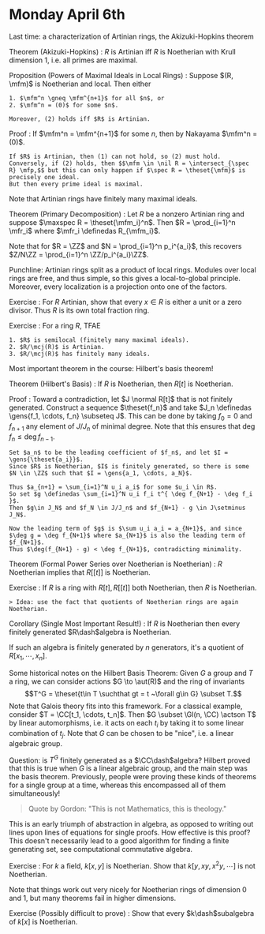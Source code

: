 # Monday April 6th

Last time: a characterization of Artinian rings, the Akizuki-Hopkins theorem

Theorem (Akizuki-Hopkins)
: $R$ is Artinian iff $R$ is Noetherian with Krull dimension 1, i.e. all primes are maximal.

Proposition (Powers of Maximal Ideals in Local Rings)
:   Suppose $(R, \mfm)$ is Noetherian and local.
    Then either

    1. $\mfm^n \gneq \mfm^{n+1}$ for all $n$, or
    2. $\mfm^n = (0)$ for some $n$.

    Moreover, (2) holds iff $R$ is Artinian.

Proof
:   If $\mfm^n = \mfm^{n+1}$ for some $n$, then by Nakayama $\mfm^n = (0)$.

    If $R$ is Artinian, then (1) can not hold, so (2) must hold.
    Conversely, if (2) holds, then $$\mfm \in \nil R = \intersect_{\spec R} \mfp,$$ but this can only happen if $\spec R = \theset{\mfm}$ is precisely one ideal.
    But then every prime ideal is maximal.

Note that Artinian rings have finitely many maximal ideals.

Theorem (Primary Decomposition)
:   Let $R$ be a nonzero Artinian ring and suppose $\maxspec R = \theset{\mfm_i}^n$.
    Then $R = \prod_{i=1}^n \mfr_i$ where $\mfr_i \definedas R_{\mfm_i}$.

Note that for $R = \ZZ$ and $N = \prod_{i=1}^n p_i^{a_i}$, this recovers $Z/N\ZZ = \prod_{i=1}^n \ZZ/p_i^{a_i}\ZZ$.

Punchline: Artinian rings split as a product of local rings.
Modules over local rings are free, and thus simple, so this gives a local-to-global principle.
Moreover, every localization is a projection onto one of the factors.

Exercise
:   For $R$ Artinian, show that every $x\in R$ is either a unit or a zero divisor.
    Thus $R$ is its own total fraction ring.

Exercise
:   For a ring $R$, TFAE

    1. $R$ is semilocal (finitely many maximal ideals).
    2. $R/\mcj(R)$ is Artinian.
    3. $R/\mcj(R)$ has finitely many ideals.

Most important theorem in the course: Hilbert's basis theorem!

Theorem (Hilbert's Basis)
: If $R$ is Noetherian, then $R[t]$ is Noetherian.

Proof
:   Toward a contradiction, let $J \normal R[t]$ that is not finitely generated.
    Construct a sequence $\theset{f_n}$  and take $J_n \definedas \gens{f_1, \cdots, f_n} \subseteq J$.
    This can be done by taking $f_0 = 0$ and $f_{n+1}$ any element of $J/J_{n}$ of minimal degree.
    Note that this ensures that $\deg f_n \leq \deg f_{n-1}$.

    Set $a_n$ to be the leading coefficient of $f_n$, and let $I = \gens{\theset{a_i}}$.
    Since $R$ is Noetherian, $I$ is finitely generated, so there is some $N \in \ZZ$ such that $I = \gens{a_1, \cdots, a_N}$.

    Thus $a_{n+1} = \sum_{i=1}^N u_i a_i$ for some $u_i \in R$.
    So set $g \definedas \sum_{i=1}^N u_i f_i t^{ \deg f_{N+1} - \deg f_i }$.
    Then $g\in J_N$ and $f_N \in J/J_n$ and $f_{N+1} - g \in J\setminus J_N$.

    Now the leading term of $g$ is $\sum u_i a_i = a_{N+1}$, and since $\deg g = \deg f_{N+1}$ where $a_{N+1}$ is also the leading term of $f_{N+1}$.
    Thus $\deg(f_{N+1} - g) < \deg f_{N+1}$, contradicting minimality.

Theorem (Formal Power Series over Noetherian is Noetherian)
: $R$ Noetherian implies that $R[[t]]$ is Noetherian.

Exercise
:   If $R$ is a ring with $R[t], R[[t]]$ both Noetherian, then $R$ is Noetherian.

    > Idea: use the fact that quotients of Noetherian rings are again Noetherian.

Corollary (Single Most Important Result!)
: If $R$ is Noetherian then every finitely generated $R\dash$algebra is Noetherian.

If such an algebra is finitely generated by $n$ generators, it's a quotient of $R[x_1, \cdots, x_n]$.

Some historical notes on the Hilbert Basis Theorem:
Given $G$ a group and $T$ a ring, we can consider actions $G \to \aut(R)$ and the ring of invariants $$T^G = \theset{t\in T \suchthat gt = t ~\forall g\in G} \subset T.$$
Note that Galois theory fits into this framework.
For a classical example, consider $T = \CC[t_1, \cdots, t_n]$.
Then $G \subset \Gl(n, \CC) \actson T$ by linear automorphisms, i.e. it acts on each $t_i$ by taking it to some linear combination of $t_j$.
Note that $G$ can be chosen to be "nice", i.e. a linear algebraic group.

Question: is $T^G$ finitely generated as a $\CC\dash$algebra?
Hilbert proved that this is true when $G$ is a linear algebraic group, and the main step was the basis theorem.
Previously, people were proving these kinds of theorems for a single group at a time, whereas this encompassed all of them simultaneously!

> Quote by Gordon: "This is not Mathematics, this is theology."

This is an early triumph of abstraction in algebra, as opposed to writing out lines upon lines of equations for single proofs.
How effective is this proof?
This doesn't necessarily lead to a good algorithm for finding a finite generating set, see computational commutative algebra.

Exercise
: For $k$ a field, $k[x, y]$ is Noetherian. Show that $k[y, xy, x^2y, \cdots]$ is not Noetherian.

Note that things work out very nicely for Noetherian rings of dimension 0 and 1, but many theorems fail in higher dimensions.

Exercise (Possibly difficult to prove)
: Show that every $k\dash$subalgebra of $k[x]$ is Noetherian.





